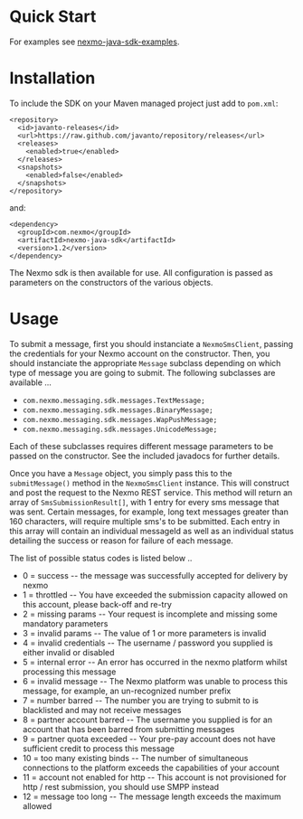 # Quick Start

For examples see [nexmo-java-sdk-examples](https://github.com/javanto/nexmo-java-sdk-examples).

# Installation

To include the SDK on your Maven managed project just add to `pom.xml`:

    <repository>
      <id>javanto-releases</id>
      <url>https://raw.github.com/javanto/repository/releases</url>
      <releases>
        <enabled>true</enabled>
      </releases>
      <snapshots>
        <enabled>false</enabled>
      </snapshots>
    </repository>

and:

    <dependency>
      <groupId>com.nexmo</groupId>
      <artifactId>nexmo-java-sdk</artifactId>
      <version>1.2</version>
    </dependency>

The Nexmo sdk is then available for use. All configuration is passed as parameters on the constructors of the various objects.

# Usage

To submit a message, first you should instanciate a `NexmoSmsClient`, passing the credentials for your Nexmo account on the constructor.
Then, you should instanciate the appropriate `Message` subclass depending on which type of message you are going to submit.
The following subclasses are available ...

* `com.nexmo.messaging.sdk.messages.TextMessage;`
* `com.nexmo.messaging.sdk.messages.BinaryMessage;`
* `com.nexmo.messaging.sdk.messages.WapPushMessage;`
* `com.nexmo.messaging.sdk.messages.UnicodeMessage;`

Each of these subclasses requires different message parameters to be passed on the constructor.
See the included javadocs for further details.

Once you have a `Message` object, you simply pass this to the `submitMessage()` method in the `NexmoSmsClient` instance.
This will construct and post the request to the Nexmo REST service.
This method will return an array of `SmsSubmissionResult[]`, with 1 entry for every sms message that was sent.
Certain messages, for example, long text messages greater than 160 characters, will require multiple sms's to be submitted.
Each entry in this array will contain an individual messageId as well as an individual status detailing the success or reason for failure of each message.

The list of possible status codes is listed below ..

* 0 = success  -- the message was successfully accepted for delivery by nexmo
* 1 = throttled -- You have exceeded the submission capacity allowed on this account, please back-off and re-try
* 2 = missing params -- Your request is incomplete and missing some mandatory parameters
* 3 = invalid params -- The value of 1 or more parameters is invalid
* 4 = invalid credentials -- The username / password you supplied is either invalid or disabled
* 5 = internal error -- An error has occurred in the nexmo platform whilst processing this message
* 6 = invalid message -- The Nexmo platform was unable to process this message, for example, an un-recognized number prefix
* 7 = number barred -- The number you are trying to submit to is blacklisted and may not receive messages
* 8 = partner account barred -- The username you supplied is for an account that has been barred from submitting messages
* 9 = partner quota exceeded -- Your pre-pay account does not have sufficient credit to process this message
* 10 = too many existing binds -- The number of simultaneous connections to the platform exceeds the capabilities of your account
* 11 = account not enabled for http -- This account is not provisioned for http / rest submission, you should use SMPP instead
* 12 = message too long -- The message length exceeds the maximum allowed

